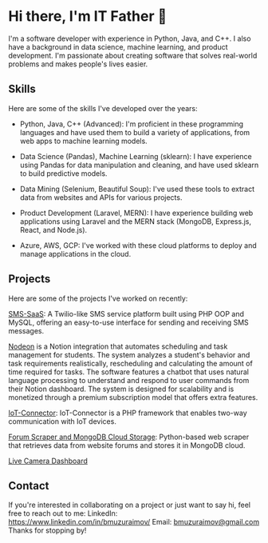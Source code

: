 # Hi there, I'm IT Father 👋
I'm a software developer with experience in Python, Java, and C++. I also have a background in data science, machine learning, and product development. I'm passionate about creating software that solves real-world problems and makes people's lives easier.

## Skills
Here are some of the skills I've developed over the years:

* Python, Java, C++ (Advanced): I'm proficient in these programming languages and have used them to build a variety of applications, from web apps to machine learning models.

* Data Science (Pandas), Machine Learning (sklearn): I have experience using Pandas for data manipulation and cleaning, and have used sklearn to build predictive models.

* Data Mining (Selenium, Beautiful Soup): I've used these tools to extract data from websites and APIs for various projects.

* Product Development (Laravel, MERN): I have experience building web applications using Laravel and the MERN stack (MongoDB, Express.js, React, and Node.js).

* Azure, AWS, GCP: I've worked with these cloud platforms to deploy and manage applications in the cloud.

## Projects
Here are some of the projects I've worked on recently:

[SMS-SaaS](https://github.com/bmuzuraimov/SMS-SaaS-A-Twilio-like-SMS-Service-Platform): A Twilio-like SMS service platform built using PHP OOP and MySQL, offering an easy-to-use interface for sending and receiving SMS messages.

[Nodeon](https://nodeon.me) is a Notion integration that automates scheduling and task management for students. The system analyzes a student's behavior and task requirements realistically, rescheduling and calculating the amount of time required for tasks. The software features a chatbot that uses natural language processing to understand and respond to user commands from their Notion dashboard. The system is designed for scalability and is monetized through a premium subscription model that offers extra features.

[IoT-Connector](https://github.com/bmuzuraimov/IoT-Connector): IoT-Connector is a PHP framework that enables two-way communication with IoT devices.

[Forum Scraper and MongoDB Cloud Storage](https://github.com/bmuzuraimov/Forum-Scraper-and-MongoDB-Cloud-Storage): Python-based web scraper that retrieves data from website forums and stores it in MongoDB cloud.

[Live Camera Dashboard](https://github.com/bmuzuraimov/Live-Video-Dashboard-React)

## Contact
If you're interested in collaborating on a project or just want to say hi, feel free to reach out to me:
LinkedIn: https://www.linkedin.com/in/bmuzuraimov/
Email: bmuzuraimov@gmail.com
Thanks for stopping by!
